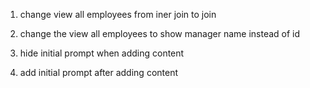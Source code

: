1. change view all employees from iner join to join

2. change the view all employees to show manager name instead of id

2. hide initial prompt when adding content

3. add initial prompt after adding content